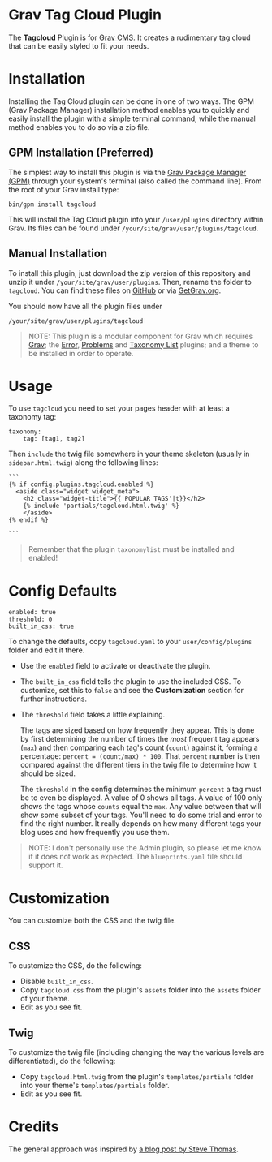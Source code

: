 # Grav Tag Cloud Plugin

The **Tagcloud** Plugin is for [Grav CMS](http://github.com/getgrav/grav). It creates a rudimentary tag cloud that can be easily styled to fit your needs.

# Installation

Installing the Tag Cloud plugin can be done in one of two ways. The GPM (Grav Package Manager) installation method enables you to quickly and easily install the plugin with a simple terminal command, while the manual method enables you to do so via a zip file.

## GPM Installation (Preferred)

The simplest way to install this plugin is via the [Grav Package Manager (GPM)](http://learn.getgrav.org/advanced/grav-gpm) through your system's terminal (also called the command line).  From the root of your Grav install type:

    bin/gpm install tagcloud

This will install the Tag Cloud plugin into your `/user/plugins` directory within Grav. Its files can be found under `/your/site/grav/user/plugins/tagcloud`.

## Manual Installation

To install this plugin, just download the zip version of this repository and unzip it under `/your/site/grav/user/plugins`. Then, rename the folder to `tagcloud`. You can find these files on [GitHub](https://github.com/Perlkonig/grav-plugin-tagcloud) or via [GetGrav.org](http://getgrav.org/downloads/plugins#extras).

You should now have all the plugin files under

    /your/site/grav/user/plugins/tagcloud
	
> NOTE: This plugin is a modular component for Grav which requires [Grav](http://github.com/getgrav/grav); the [Error](https://github.com/getgrav/grav-plugin-error), [Problems](https://github.com/getgrav/grav-plugin-problems) and [Taxonomy List](https://github.com/getgrav/grav-plugin-taxonomylist) plugins; and a theme to be installed in order to operate.

# Usage

To use `tagcloud` you need to set your pages header with at least a taxonomy tag:

```
taxonomy:
    tag: [tag1, tag2]
```

Then `include` the twig file somewhere in your theme skeleton (usually in `sidebar.html.twig`) along the following lines:

    ```
    {% if config.plugins.tagcloud.enabled %}
      <aside class="widget widget_meta">
        <h2 class="widget-title">{{'POPULAR TAGS'|t}}</h2>
        {% include 'partials/tagcloud.html.twig' %}
        </aside>
    {% endif %}

    ```

> Remember that the plugin `taxonomylist` must be installed and enabled!

# Config Defaults
```
enabled: true
threshold: 0
built_in_css: true
```

To change the defaults, copy `tagcloud.yaml` to your `user/config/plugins` folder and edit it there.

- Use the `enabled` field to activate or deactivate the plugin.

- The `built_in_css` field tells the plugin to use the included CSS. To customize, set this to `false` and see the **Customization** section for further instructions.

- The `threshold` field takes a little explaining. 

  The tags are sized based on how frequently they appear. This is done by first determining the number of times the *most* frequent tag appears (`max`) and then comparing each tag's count (`count`) against it, forming a percentage: `percent = (count/max) * 100`. That `percent` number is then compared against the different tiers in the twig file to determine how it should be sized. 

  The `threshold` in the config determines the minimum `percent` a tag must be to even be displayed. A value of 0 shows all tags. A value of 100 only shows the tags whose `counts` equal the `max`. Any value between that will show some subset of your tags. You'll need to do some trial and error to find the right number. It really depends on how many different tags your blog uses and how frequently you use them.

> NOTE: I don't personally use the Admin plugin, so please let me know if it does not work as expected. The `blueprints.yaml` file should support it.

# Customization

You can customize both the CSS and the twig file.

## CSS

To customize the CSS, do the following:

  - Disable `built_in_css`.
  - Copy `tagcloud.css` from the plugin's `assets` folder into the `assets` folder of your theme.
  - Edit as you see fit.

## Twig

To customize the twig file (including changing the way the various levels are differentiated), do the following:

  - Copy `tagcloud.html.twig` from the plugin's `templates/partials` folder into your theme's `templates/partials` folder.
  - Edit as you see fit.

# Credits

The general approach was inspired by [a blog post by Steve Thomas](https://stevethomas.com.au/php/how-to-make-a-tag-cloud-in-php-mysql-and-css.html).

